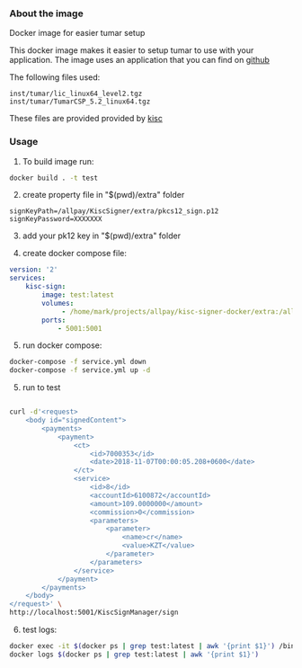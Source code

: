 ### About the image

Docker image for easier tumar setup

This docker image makes it easier to setup tumar to use with your application.
The image uses an application that you can find on [github](https://github.com/Softrack-LLP/kisc-signer)

The following files used:

```
inst/tumar/lic_linux64_level2.tgz
inst/tumar/TumarCSP_5.2_linux64.tgz
```

These files are provided provided by [kisc](https://ca.kisc.kz/webra/res-open/tumar_others.htm)

### Usage

1. To build image run:

```bash
docker build . -t test
```

2. create property file in "$(pwd)/extra" folder

```properties
signKeyPath=/allpay/KiscSigner/extra/pkcs12_sign.p12
signKeyPassword=XXXXXXX
```

3. add your pk12 key in "$(pwd)/extra" folder

4. create docker compose file:

```yml
version: '2'
services:
    kisc-sign:
        image: test:latest
        volumes:
             - /home/mark/projects/allpay/kisc-signer-docker/extra:/allpay/KiscSigner/extra
        ports:
            - 5001:5001
```

5. run docker compose:
```bash
docker-compose -f service.yml down
docker-compose -f service.yml up -d
```

5. run to test

```bash

curl -d'<request>
    <body id="signedContent">
        <payments>
            <payment>
                <ct>
                    <id>7000353</id>
                    <date>2018-11-07T00:00:05.208+0600</date>
                </ct>
                <service>
                    <id>8</id>
                    <accountId>6100872</accountId>
                    <amount>109.0000000</amount>
                    <commission>0</commission>
                    <parameters>
                        <parameter>
                            <name>cr</name>
                            <value>KZT</value>
                        </parameter>
                    </parameters>
                </service>
            </payment>
        </payments>
    </body>
</request>' \
http://localhost:5001/KiscSignManager/sign

```

6. test logs:

```bash
docker exec -it $(docker ps | grep test:latest | awk '{print $1}') /bin/bash
docker logs $(docker ps | grep test:latest | awk '{print $1}')
```
